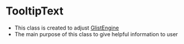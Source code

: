 # TooltipText

- This class is created to adjust [GlistEngine](https://github.com/GlistEngine/GlistEngine)
- The main purpose of this class to give helpful information to user
